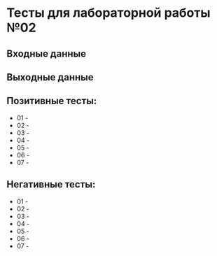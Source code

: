 # Тесты для лабораторной работы №02
## Входные данные

## Выходные данные

## Позитивные тесты:
- 01 - 
- 02 - 
- 03 - 
- 04 - 
- 05 - 
- 06 - 
- 07 - 
## Негативные тесты:
- 01 - 
- 02 - 
- 03 - 
- 04 - 
- 05 - 
- 06 - 
- 07 - 

 
